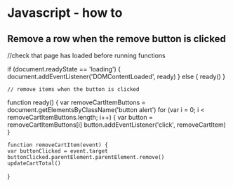 Javascript - how to
====================

Remove a row when the remove button is clicked
----------------------------------------------

//check that page has loaded before running functions

if (document.readyState == 'loading') {
    document.addEventListener('DOMContentLoaded', ready)
} else {
    ready()
    }
    
    // remove items when the button is clicked
function ready() {
    var removeCartItemButtons = document.getElementsByClassName('button alert')
    for (var i = 0; i < removeCartItemButtons.length; i++) {
        var button = removeCartItemButtons[i]
        button.addEventListener('click', removeCartItem)
    }
    
    function removeCartItem(event) {
    var buttonClicked = event.target
    buttonClicked.parentElement.parentElement.remove()
    updateCartTotal()
}
